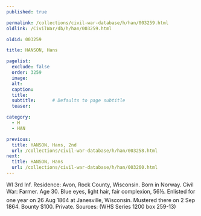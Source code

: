 ```yaml
---
published: true

permalink: /collections/civil-war-database/h/han/003259.html
oldlink: /CivilWar/db/h/han/003259.html

oldid: 003259

title: HANSON, Hans

pagelist:
  exclude: false
  order: 3259
  image: 
  alt:
  caption:
  title:
  subtitle:      # Defaults to page subtitle
  teaser:

category: 
  - H 
  - HAN

previous:
  title: HANSON, Hans, 2nd
  url: /collections/civil-war-database/h/han/003258.html  
next:
  title: HANSON, Hans
  url: /collections/civil-war-database/h/han/003260.html   
---
```

WI 3rd Inf. Residence: Avon, Rock County, Wisconsin. Born in Norway. Civil War: Farmer. Age 30. Blue eyes, light hair, fair complexion, 5&#146;6&frac12;&#148;. Enlisted for one year on 26 Aug 1864 at Janesville, Wisconsin. Mustered there on 2 Sep 1864. Bounty $100. Private. Sources: (WHS Series 1200 box 259-13)